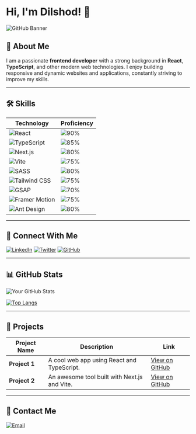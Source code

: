 # Hi, I'm Dilshod! 👋

![GitHub Banner](https://yourimageurl.com/banner.jpg) 

## 🚀 About Me

I am a passionate **frontend developer** with a strong background in **React**, **TypeScript**, and other modern web technologies. I enjoy building responsive and dynamic websites and applications, constantly striving to improve my skills.

---

## 🛠️ Skills

| Technology | Proficiency |
|------------|-------------|
| ![React](https://img.shields.io/badge/React-20232A?style=for-the-badge&logo=react&logoColor=61DAFB) | ![90%](https://progress-bar.dev/90) |
| ![TypeScript](https://img.shields.io/badge/TypeScript-007ACC?style=for-the-badge&logo=typescript&logoColor=white) | ![85%](https://progress-bar.dev/85) |
| ![Next.js](https://img.shields.io/badge/Next.js-000000?style=for-the-badge&logo=nextdotjs&logoColor=white) | ![80%](https://progress-bar.dev/80) |
| ![Vite](https://img.shields.io/badge/Vite-646CFF?style=for-the-badge&logo=vite&logoColor=white) | ![75%](https://progress-bar.dev/75) |
| ![SASS](https://img.shields.io/badge/SASS-CC6699?style=for-the-badge&logo=sass&logoColor=white) | ![80%](https://progress-bar.dev/80) |
| ![Tailwind CSS](https://img.shields.io/badge/Tailwind_CSS-38B2AC?style=for-the-badge&logo=tailwind-css&logoColor=white) | ![75%](https://progress-bar.dev/75) |
| ![GSAP](https://img.shields.io/badge/GSAP-88CE02?style=for-the-badge&logo=greensock&logoColor=white) | ![70%](https://progress-bar.dev/70) |
| ![Framer Motion](https://img.shields.io/badge/Framer_Motion-0055FF?style=for-the-badge&logo=framer&logoColor=white) | ![75%](https://progress-bar.dev/75) |
| ![Ant Design](https://img.shields.io/badge/Ant_Design-0170FE?style=for-the-badge&logo=antdesign&logoColor=white) | ![80%](https://progress-bar.dev/80) |

---

## 🔗 Connect With Me

[![LinkedIn](https://img.shields.io/badge/LinkedIn-0077B5?style=for-the-badge&logo=linkedin&logoColor=white)](https://www.linkedin.com/in/yourprofile) 
[![Twitter](https://img.shields.io/badge/Twitter-1DA1F2?style=for-the-badge&logo=twitter&logoColor=white)](https://twitter.com/yourprofile) 
[![GitHub](https://img.shields.io/badge/GitHub-100000?style=for-the-badge&logo=github&logoColor=white)](https://github.com/yourprofile)

---

## 📊 GitHub Stats

![Your GitHub Stats](https://github-readme-stats.vercel.app/api?username=yourusername&show_icons=true&theme=radical)

[![Top Langs](https://github-readme-stats.vercel.app/api/top-langs/?username=yourusername&layout=compact&theme=radical)](https://github.com/yourusername)

---

## 🚧 Projects

| Project Name | Description | Link |
|--------------|-------------|------|
| **Project 1** | A cool web app using React and TypeScript. | [View on GitHub](https://github.com/yourusername/project1) |
| **Project 2** | An awesome tool built with Next.js and Vite. | [View on GitHub](https://github.com/yourusername/project2) |

---

## 📧 Contact Me

[![Email](https://img.shields.io/badge/Email-Me-EA4335?style=for-the-badge&logo=gmail&logoColor=white)](mailto:dilshodadilbekov456@gmail.com)

